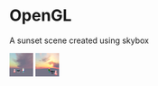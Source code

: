 # OpenGL
A sunset scene created using skybox


<img src="1.png" alt="Smiley face" height="42" width="42">


<img src="2.png" alt="Smiley face" height="42" width="42">
